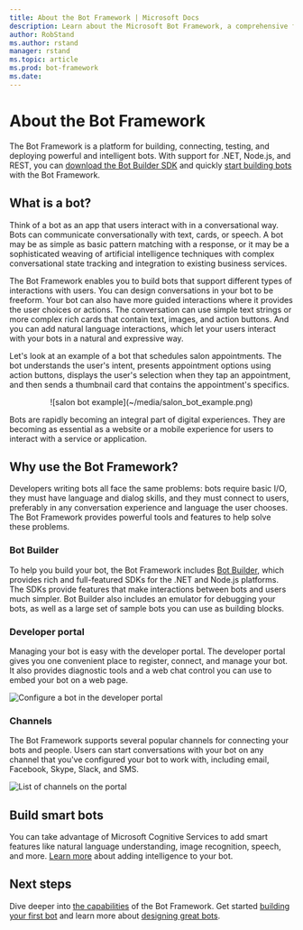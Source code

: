 ```yaml
---
title: About the Bot Framework | Microsoft Docs
description: Learn about the Microsoft Bot Framework, a comprehensive framework of tools and services to build and deploy high quality bots.
author: RobStand
ms.author: rstand
manager: rstand
ms.topic: article
ms.prod: bot-framework
ms.date: 
---
```


# About the Bot Framework

The Bot Framework is a platform for building, connecting, testing, and deploying powerful and intelligent bots. With support for .NET, Node.js, and REST, you can [download the Bot Builder SDK](resources-tools-downloads.md) and quickly [start building bots](bot-builder-overview-getstarted.md) with the Bot Framework.

## What is a bot?
Think of a bot as an app that users interact with in a conversational way. Bots can communicate conversationally with text, cards, or speech. A bot may be as simple as basic pattern matching with a response, or it may be a sophisticated weaving of artificial intelligence techniques with complex conversational state tracking and integration to existing business services.

The Bot Framework enables you to build bots that support different types of interactions with users. You can design conversations in your bot to be freeform. Your bot can also have more guided interactions where it provides the user choices or actions. The conversation can use simple text strings or more complex rich cards that contain text, images, and action buttons. And you can add natural language interactions, which let your users interact with your bots in a natural and expressive way. 

Let's look at an example of a bot that schedules salon appointments. The bot understands the user's intent, presents appointment options using action buttons, displays the user's selection when they tap an appointment, and then sends a thumbnail card that contains the appointment's specifics. 
<p> 
<div style="text-align: center" markdown="1"> 
![salon bot example](~/media/salon_bot_example.png) 
</div>  

Bots are rapidly becoming an integral part of digital experiences. They are becoming as essential as a website or a mobile experience for users to interact with a service or application.

## Why use the Bot Framework?
Developers writing bots all face the same problems: bots require basic I/O, they must have language and dialog skills, and they must connect to users, preferably in any conversation experience and language the user chooses. The Bot Framework provides powerful tools and features to help solve these problems.

### Bot Builder
To help you build your bot, the Bot Framework includes [Bot Builder](bot-builder-overview-getstarted.md), which provides rich and full-featured SDKs for the .NET and Node.js platforms. The SDKs provide features that make interactions between bots and users much simpler. Bot Builder also includes an emulator for debugging your bots, as well as a large set of sample bots you can use as building blocks. 

### Developer portal
Managing your bot is easy with the developer portal. The developer portal gives you one convenient place to register, connect, and manage your bot. It also provides diagnostic tools and a web chat control you can use to embed your bot on a web page.

![Configure a bot in the developer portal](~/media/portal-configure-bot.png) 

### Channels
The Bot Framework supports several popular channels for connecting your bots and people. Users can start conversations with your bot on any channel that you've configured your bot to work with, including email, Facebook, Skype, Slack, and SMS.

![List of channels on the portal](~/media/portal-channels-list.png) 

## Build smart bots
You can take advantage of Microsoft Cognitive Services to add smart features like natural language understanding, image recognition, speech, and more. [Learn more](~/cognitive-services-bot-intelligence-overview.md) about adding intelligence to your bot.

## Next steps
Dive deeper into [the capabilities](overview-how-bot-framework-works.md) of the Bot Framework. Get started  [building your first bot](bot-builder-overview-getstarted.md) and learn more about [designing great bots](~/bot-design-principles.md).

[NodeGetStarted]:~/nodejs/bot-builder-nodejs-quickstart.md
[DotNETGetStarted]:~/dotnet/bot-builder-dotnet-quickstart

